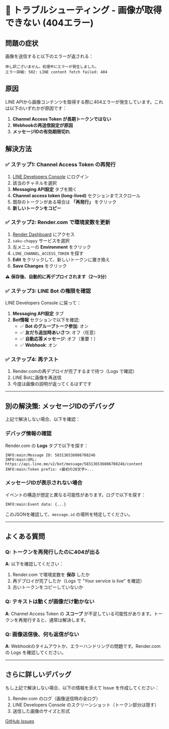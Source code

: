 # 🐛 トラブルシューティング - 画像が取得できない (404エラー)

## 問題の症状

画像を送信すると以下のエラーが返される：
```
申し訳ございません。処理中にエラーが発生しました。
エラー詳細: 502: LINE content fetch failed: 404
```

## 原因

LINE APIから画像コンテンツを取得する際に404エラーが発生しています。これは以下のいずれかが原因です：

1. **Channel Access Token が長期トークンではない**
2. **Webhookの再送信設定が原因**
3. **メッセージIDの有効期限切れ**

## 解決方法

### ✅ ステップ1: Channel Access Token の再発行

1. [LINE Developers Console](https://developers.line.biz/console/) にログイン
2. 該当のチャネルを選択
3. **Messaging API設定** タブを開く
4. **Channel access token (long-lived)** セクションまでスクロール
5. 既存のトークンがある場合は **「再発行」** をクリック
6. **新しいトークンをコピー**

### ✅ ステップ2: Render.com で環境変数を更新

1. [Render Dashboard](https://dashboard.render.com/) にアクセス
2. `saku-chappy` サービスを選択
3. 左メニューの **Environment** をクリック
4. `LINE_CHANNEL_ACCESS_TOKEN` を探す
5. **Edit** をクリックして、新しいトークンに置き換え
6. **Save Changes** をクリック

⚠️ **保存後、自動的に再デプロイされます（2〜3分）**

### ✅ ステップ3: LINE Bot の権限を確認

LINE Developers Console に戻って：

1. **Messaging API設定** タブ
2. **Bot情報** セクションで以下を確認:
   - ✅ **Bot のグループトーク参加**: オン
   - ✅ **友だち追加時あいさつ**: オフ（任意）
   - ✅ **自動応答メッセージ**: オフ（重要！）
   - ✅ **Webhook**: オン

### ✅ ステップ4: 再テスト

1. Render.comの再デプロイが完了するまで待つ（Logs で確認）
2. LINE Botに画像を再送信
3. 今度は画像の説明が返ってくるはずです

---

## 別の解決策: メッセージIDのデバッグ

上記で解決しない場合、以下を確認：

### デバッグ情報の確認

Render.com の **Logs** タブで以下を探す：

```
INFO:main:Message ID: 583136536086708246
INFO:main:URL: https://api.line.me/v2/bot/message/583136536086708246/content
INFO:main:Token prefix: <最初の20文字>...
```

### メッセージIDが表示されない場合

イベントの構造が想定と異なる可能性があります。ログで以下を探す：

```
INFO:main:Event data: {...}
```

このJSONを確認して、`message.id` の場所を特定してください。

---

## よくある質問

### Q: トークンを再発行したのに404が出る

**A**: 以下を確認してください：
1. Render.com で環境変数を **保存** したか
2. 再デプロイが完了したか（Logs で "Your service is live" を確認）
3. 古いトークンをコピーしていないか

### Q: テキストは動くが画像だけ動かない

**A**: Channel Access Token の **スコープ** が不足している可能性があります。トークンを再発行すると、通常は解決します。

### Q: 画像送信後、何も返信がない

**A**: Webhookのタイムアウトか、エラーハンドリングの問題です。Render.com の Logs を確認してください。

---

## さらに詳しいデバッグ

もし上記で解決しない場合、以下の情報を添えて Issue を作成してください：

1. Render.com のログ（画像送信時の全ログ）
2. LINE Developers Console のスクリーンショット（トークン部分は隠す）
3. 送信した画像のサイズと形式

[GitHub Issues](https://github.com/maruru3/saku_chappy/issues)
